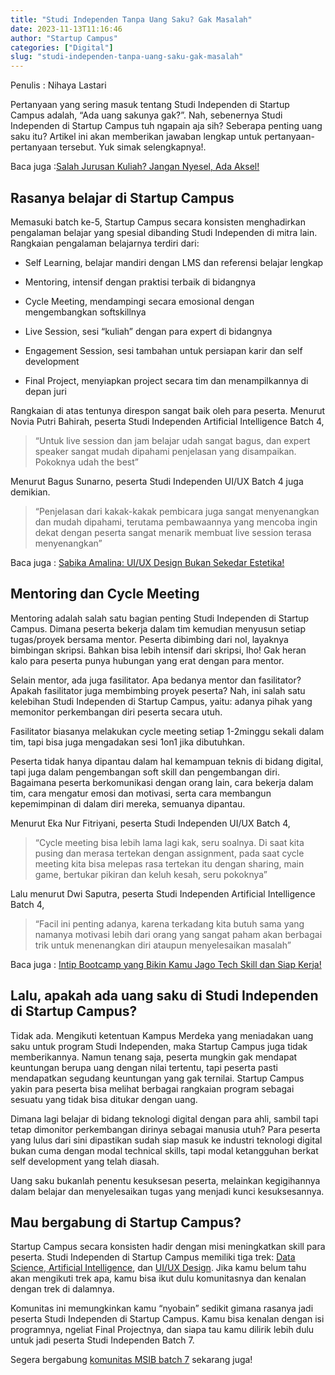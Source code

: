 ```yaml
---
title: "Studi Independen Tanpa Uang Saku? Gak Masalah"
date: 2023-11-13T11:16:46
author: "Startup Campus"
categories: ["Digital"]
slug: "studi-independen-tanpa-uang-saku-gak-masalah"
---
```


Penulis : Nihaya Lastari 

Pertanyaan yang sering masuk tentang Studi Independen di Startup Campus adalah, “Ada uang sakunya gak?”. Nah, sebenernya Studi Independen di Startup Campus tuh ngapain aja sih? Seberapa penting uang saku itu? Artikel ini akan memberikan jawaban lengkap untuk pertanyaan-pertanyaan tersebut. Yuk simak selengkapnya!.

Baca juga :[Salah Jurusan Kuliah? Jangan Nyesel, Ada Aksel!](https://startupcampus.id/blog/salah-jurusan-kuliah-jangan-nyesel-ada-aksel/)

## Rasanya belajar di Startup Campus

Memasuki batch ke-5, Startup Campus secara konsisten menghadirkan pengalaman belajar yang spesial dibanding Studi Independen di mitra lain. Rangkaian pengalaman belajarnya terdiri dari:

- Self Learning, belajar mandiri dengan LMS dan referensi belajar lengkap

- Mentoring, intensif dengan praktisi terbaik di bidangnya

- Cycle Meeting, mendampingi secara emosional dengan mengembangkan softskillnya

- Live Session, sesi “kuliah” dengan para expert di bidangnya

- Engagement Session, sesi tambahan untuk persiapan karir dan self development 

- Final Project, menyiapkan project secara tim dan menampilkannya di depan juri

Rangkaian di atas tentunya direspon sangat baik oleh para peserta. Menurut Novia Putri Bahirah, peserta Studi Independen Artificial Intelligence Batch 4,

> “Untuk live session dan jam belajar udah sangat bagus, dan expert speaker sangat mudah dipahami penjelasan yang disampaikan. Pokoknya udah the best”

Menurut Bagus Sunarno, peserta Studi Independen UI/UX Batch 4 juga demikian. 

> “Penjelasan dari kakak-kakak pembicara juga sangat menyenangkan dan mudah dipahami, terutama pembawaannya yang mencoba ingin dekat dengan peserta sangat menarik membuat live session terasa menyenangkan”

Baca juga : [Sabika Amalina: UI/UX Design Bukan Sekedar Estetika!](https://startupcampus.id/blog/sabika-amalina-ui-ux-design-bukan-sekedar-estetika/)

## Mentoring dan Cycle Meeting

Mentoring adalah salah satu bagian penting Studi Independen di Startup Campus. Dimana peserta bekerja dalam tim kemudian menyusun setiap tugas/proyek bersama mentor. Peserta dibimbing dari nol, layaknya bimbingan skripsi. Bahkan bisa lebih intensif dari skripsi, lho! Gak heran kalo para peserta punya hubungan yang erat dengan para mentor.

Selain mentor, ada juga fasilitator. Apa bedanya mentor dan fasilitator? Apakah fasilitator juga membimbing proyek peserta? Nah, ini salah satu kelebihan Studi Independen di Startup Campus, yaitu: adanya pihak yang memonitor perkembangan diri peserta secara utuh. 

Fasilitator biasanya melakukan cycle meeting setiap 1-2minggu sekali dalam tim, tapi bisa juga mengadakan sesi 1on1 jika dibutuhkan.

Peserta tidak hanya dipantau dalam hal kemampuan teknis di bidang digital, tapi juga dalam pengembangan soft skill dan pengembangan diri. Bagaimana peserta berkomunikasi dengan orang lain, cara bekerja dalam tim, cara mengatur emosi dan motivasi, serta cara membangun kepemimpinan di dalam diri mereka, semuanya dipantau.

Menurut Eka Nur Fitriyani, peserta Studi Independen UI/UX Batch 4, 

> “Cycle meeting bisa lebih lama lagi kak, seru soalnya. Di saat kita pusing dan merasa tertekan dengan assignment, pada saat cycle meeting kita bisa melepas rasa tertekan itu dengan sharing, main game, bertukar pikiran dan keluh kesah, seru pokoknya”

Lalu menurut Dwi Saputra, peserta Studi Independen Artificial Intelligence Batch 4, 

> “Facil ini penting adanya, karena terkadang kita butuh sama yang namanya motivasi lebih dari orang yang sangat paham akan berbagai trik untuk menenangkan diri ataupun menyelesaikan masalah”

Baca juga : [Intip Bootcamp yang Bikin Kamu Jago Tech Skill dan Siap Kerja!](https://www.startupcampus.id/blog/intip-bootcamp-yang-bikin-kamu-jago-tech-skill-dan-siap-kerja/?_ga=2.247183620.103399711.1698995681-1576583148.1657610477&_gl=1*1dn6rn8*_ga*MTU3NjU4MzE0OC4xNjU3NjEwNDc3*_ga_S5WKMBQ8R2*MTY5OTAwMDc0Ny44Ni4xLjE2OTkwMDA5NTguMC4wLjA.*_ga_3G9FB2PL4B*MTY5OTAwMDc0Ny4xNTguMS4xNjk5MDAwOTU4LjAuMC4w)

## Lalu, apakah ada uang saku di Studi Independen di Startup Campus?

Tidak ada. Mengikuti ketentuan Kampus Merdeka yang meniadakan uang saku untuk program Studi Independen, maka Startup Campus juga tidak memberikannya. Namun tenang saja, peserta mungkin gak mendapat keuntungan berupa uang dengan nilai tertentu, tapi peserta pasti mendapatkan segudang keuntungan yang gak ternilai. Startup Campus yakin para peserta bisa melihat berbagai rangkaian program sebagai sesuatu yang tidak bisa ditukar dengan uang.

Dimana lagi belajar di bidang teknologi digital dengan para ahli, sambil tapi tetap dimonitor perkembangan dirinya sebagai manusia utuh? Para peserta yang lulus dari sini dipastikan sudah siap masuk ke industri teknologi digital bukan cuma dengan modal technical skills, tapi modal ketangguhan berkat self development yang telah diasah.

Uang saku bukanlah penentu kesuksesan peserta, melainkan kegigihannya dalam belajar dan menyelesaikan tugas yang menjadi kunci kesuksesannya.

## Mau bergabung di Startup Campus?

Startup Campus secara konsisten hadir dengan misi meningkatkan skill para peserta. Studi Independen di Startup Campus memiliki tiga trek: [Data Science](https://startupcampus.id/track/data-science),[ Artificial Intelligence](https://startupcampus.id/track/artificial-intelligence), dan [UI/UX Design](https://startupcampus.id/track/uiux-design). Jika kamu belum tahu akan mengikuti trek apa, kamu bisa ikut dulu komunitasnya dan kenalan dengan trek di dalamnya.

Komunitas ini memungkinkan kamu “nyobain” sedikit gimana rasanya jadi peserta Studi Independen di Startup Campus. Kamu bisa kenalan dengan isi programnya, ngeliat Final Projectnya, dan siapa tau kamu dilirik lebih dulu untuk jadi peserta Studi Independen Batch 7.

Segera bergabung [komunitas MSIB batch 7](https://chat.whatsapp.com/E0xikPEzH5v4gAzWWPWDLy) sekarang juga!